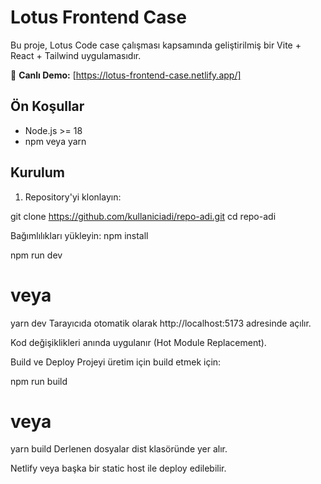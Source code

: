 # Lotus Frontend Case
Bu proje, Lotus Code case çalışması kapsamında geliştirilmiş bir Vite + React + Tailwind uygulamasıdır.

🔗 **Canlı Demo:** [https://lotus-frontend-case.netlify.app/]


## Ön Koşullar
- Node.js >= 18
- npm veya yarn

## Kurulum
1. Repository'yi klonlayın:


git clone https://github.com/kullaniciadi/repo-adi.git
cd repo-adi

Bağımlılıkları yükleyin:
npm install

npm run dev
# veya
yarn dev
Tarayıcıda otomatik olarak http://localhost:5173 adresinde açılır.

Kod değişiklikleri anında uygulanır (Hot Module Replacement).

Build ve Deploy
Projeyi üretim için build etmek için:


npm run build
# veya
yarn build
Derlenen dosyalar dist klasöründe yer alır.

Netlify veya başka bir static host ile deploy edilebilir.

